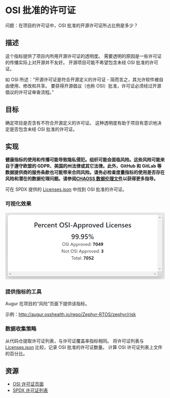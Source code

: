 # OSI 批准的许可证

问题：在项目的许可证中，OSI 批准的开源许可证所占比例是多少？

## 描述

这个指标提供了项目内所用开源许可证的透明度。 需要透明的原因是一些许可证的传播实际上对开源并不友好。 开源项目可能不希望包含未经 OSI 批准的许可证。

如 OSI 所述：“开源许可证是符合开源定义的许可证 - 简而言之，其允许软件被自由使用、修改和共享。 要获得开源倡议（也称 OSI）批准，许可证必须经过开源倡议的许可证审查流程。”

## 目标

确定项目是否含有不符合开源定义的许可证。 这种透明度有助于项目有意识地决定是否包含未经 OSI 批准的许可证。

## 实现

__健康指标的使用和传播可能导致隐私侵犯。组织可能会面临风险。这些风险可能来自于遵守欧盟的 GDPR、美国的州法律或其它法律。此外，GitHub 和 GitLab 等数据提供商的服务条款也可能带来合同风险。请务必检查度量指标的使用是否存在风险和潜在的数据伦理问题。请参阅[CHAOSS 数据伦理文件](https://github.com/chaoss/metrics/tree/main/resources)以获得更多指导。__

可在 SPDX 提供的 [Licenses.json](https://raw.githubusercontent.com/spdx/license-list-data/master/json/licenses.json) 中找到 OSI 批准的许可证。

### 可视化效果

![OSI](images/osi-approved-licenses_visualization.png)

### 提供指标的工具

Augur 在项目的“风险”页面下提供该指标。

示例：http://augur.osshealth.io/repo/Zephyr-RTOS/zephyr/risk

### 数据收集策略

从代码仓提取许可证列表，与许可证覆盖率指标相同。 将许可证列表与 [Licenses.json](https://raw.githubusercontent.com/spdx/license-list-data/master/json/licenses.json) 比较，记录 OSI 批准的许可证数量。 计算 OSI 许可证列表上文件的百分比。

## 资源

* [OSI 许可证页面](https://opensource.org/licenses)
* [SPDX 许可证列表](https://spdx.org/licenses/)


